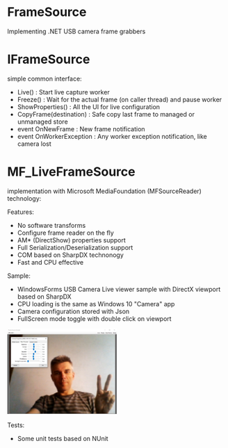 # FrameSource
Implementing .NET USB camera frame grabbers

# IFrameSource
simple common interface:

- Live() : Start live capture worker
- Freeze() : Wait for the actual frame (on caller thread) and pause worker
- ShowProperties() : All the UI for live configuration
- CopyFrame(destination) : Safe copy last frame to managed or unmanaged store
- event OnNewFrame : New frame notification
- event OnWorkerException : Any worker exception notification, like camera lost

# MF_LiveFrameSource
implementation with Microsoft MediaFoundation (MFSourceReader) technology: 

Features:
- No software transforms
- Configure frame reader on the fly
- AM* (DirectShow) properties support
- Full Serialization/Deserialization support
- COM based on SharpDX technonogy
- Fast and CPU effective

Sample:
- WindowsForms USB Camera Live viewer sample with DirectX viewport based on SharpDX 
- CPU loading is the same as Windows 10 "Camera" app
- Camera configuration stored with Json
- FullScreen mode toggle with double click on viewport

<img src="images/Lupas.Samples.FrameSource.jpg" width="50%">

Tests:
- Some unit tests based on NUnit
